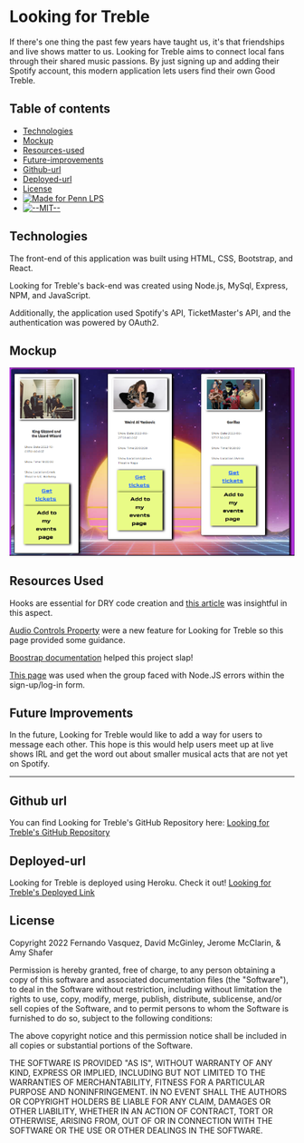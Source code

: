 
# Looking for Treble

If there's one thing the past few years have taught us, it's that friendships and live shows matter to us. Looking for Treble aims to connect local fans through their shared music passions. By just signing up and adding their Spotify account, this modern application lets users find their own Good Treble.

## Table of contents
* [Technologies](#technologies)
* [Mockup](#mockup)
* [Resources-used](#resources-used)
* [Future-improvements](#future-improvements)
* [Github-url](#github-url)
* [Deployed-url](#deployed-url)
* [License](#license)
* [![Made for Penn LPS](https://img.shields.io/static/v1?label=Made+for&message=Penn+LPS&color=%23005bbc)](https://bootcamp.sas.upenn.edu/)
* [![--MIT--](https://img.shields.io/static/v1?label=MIT&message=License&color=%23FFd600)](https://www.javascript.com)

## Technologies

The front-end of this application was built using HTML, CSS, Bootstrap, and React.

Looking for Treble's back-end was created using Node.js, MySql, Express, NPM, and JavaScript.

Additionally, the application used Spotify's API, TicketMaster's API, and the authentication was powered by OAuth2.

## Mockup

![Looking for Treble](/client/public/Assets/trebleMockup.png)

## Resources Used

Hooks are essential for DRY code creation and [this article](https://blog.bitsrc.io/10-react-custom-hooks-you-should-have-in-your-toolbox-aa27d3f5564d) was insightful in this aspect.
 
[Audio Controls Property](https://www.w3schools.com/jsref/prop_audio_controls.asp) were a new feature for Looking for Treble so this page provided some guidance.

[Boostrap documentation](https://getbootstrap.com/docs/4.0/components/carousel/) helped this project slap!

[This page](https://nodejs.org/api/errors.html#common-system-errors) was used when the group faced with Node.JS errors within the sign-up/log-in form.

## Future Improvements

In the future, Looking for Treble would like to add a way for users to message each other. This hope is this would help users meet up at live shows IRL and get the word out about smaller musical acts that are not yet on Spotify. 

---

## Github url
You can find Looking for Treble's GitHub Repository here:
[Looking for Treble's GitHub Repository](https://github.com/fvjr/Looking-for-Treble) 

## Deployed-url
Looking for Treble is deployed using Heroku. Check it out!
[Looking for Treble's Deployed Link](https:looking-for-treble-heroku)

## License
Copyright 2022 Fernando Vasquez, David McGinley, Jerome McClarin, & Amy Shafer

Permission is hereby granted, free of charge, to any person obtaining a copy of this software and associated documentation files (the "Software"), to deal in the Software without restriction, including without limitation the rights to use, copy, modify, merge, publish, distribute, sublicense, and/or sell copies of the Software, and to permit persons to whom the Software is furnished to do so, subject to the following conditions:

The above copyright notice and this permission notice shall be included in all copies or substantial portions of the Software.

THE SOFTWARE IS PROVIDED "AS IS", WITHOUT WARRANTY OF ANY KIND, EXPRESS OR IMPLIED, INCLUDING BUT NOT LIMITED TO THE WARRANTIES OF MERCHANTABILITY, FITNESS FOR A PARTICULAR PURPOSE AND NONINFRINGEMENT. IN NO EVENT SHALL THE AUTHORS OR COPYRIGHT HOLDERS BE LIABLE FOR ANY CLAIM, DAMAGES OR OTHER LIABILITY, WHETHER IN AN ACTION OF CONTRACT, TORT OR OTHERWISE, ARISING FROM, OUT OF OR IN CONNECTION WITH THE SOFTWARE OR THE USE OR OTHER DEALINGS IN THE SOFTWARE.

